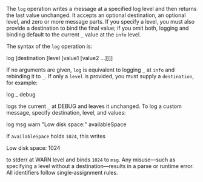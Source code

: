 The `log` operation writes a message at a specified log level and then returns 
the last value unchanged. It accepts an optional destination, an optional 
level, and zero or more message parts. If you specify a level, you must also 
provide a destination to bind the final value; if you omit both, logging and 
binding default to the current `_` value at the `info` level.

The syntax of the `log` operation is:

  log [destination [level [value1 [value2 …]]]]

If no arguments are given, `log` is equivalent to logging `_` at `info` and 
rebinding it to `_`. If only a `level` is provided, you must supply a 
`destination`, for example:

  log _ debug

logs the current `_` at DEBUG and leaves it unchanged. To log a custom message, 
specify destination, level, and values:

  log msg warn "Low disk space:" availableSpace

If `availableSpace` holds `1024`, this writes

  Low disk space: 1024

to stderr at WARN level and binds `1024` to `msg`. Any misuse—such as 
specifying a level without a destination—results in a parse or runtime error. 
All identifiers follow single‑assignment rules.
